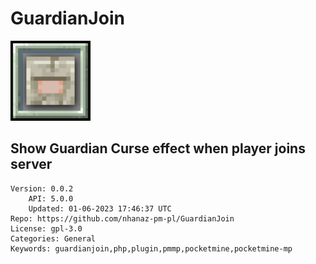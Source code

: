 # GuardianJoin
<img src="https://raw.githubusercontent.com/nhanaz-pm-pl/GuardianJoin/2fab974c38ccae04c3e69e51bfaf2c0e74b31ead/icon.png" width="128" height="128" />

## Show Guardian Curse effect when player joins server
```properties
Version: 0.0.2
    API: 5.0.0
    Updated: 01-06-2023 17:46:37 UTC
Repo: https://github.com/nhanaz-pm-pl/GuardianJoin
License: gpl-3.0
Categories: General
Keywords: guardianjoin,php,plugin,pmmp,pocketmine,pocketmine-mp
```